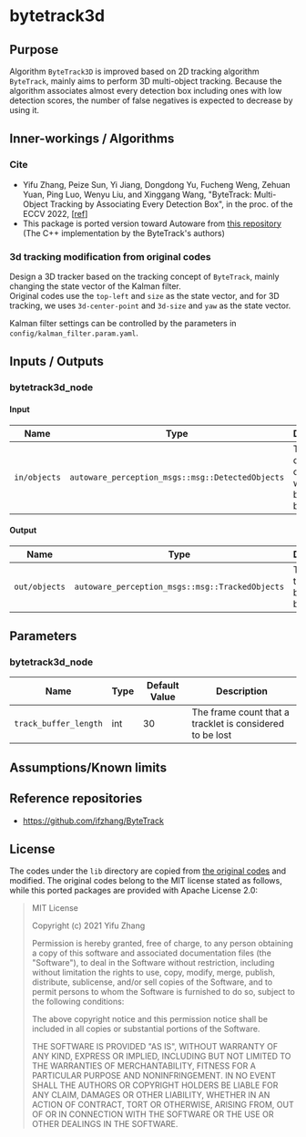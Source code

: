 # bytetrack3d

## Purpose

Algorithm `ByteTrack3D` is improved based on 2D tracking algorithm `ByteTrack`, mainly aims to perform 3D multi-object tracking.
Because the algorithm associates almost every detection box including ones with low detection scores, the number of false negatives is expected to decrease by using it.

## Inner-workings / Algorithms

### Cite

<!-- cspell: ignore Yifu Peize Jiang Dongdong Fucheng Weng Zehuan Xinggang -->

- Yifu Zhang, Peize Sun, Yi Jiang, Dongdong Yu, Fucheng Weng, Zehuan Yuan, Ping Luo, Wenyu Liu, and Xinggang Wang,
  "ByteTrack: Multi-Object Tracking by Associating Every Detection Box", in the proc. of the ECCV
  2022, [[ref](https://arxiv.org/abs/2110.06864)]
- This package is ported version toward Autoware from [this repository](https://github.com/ifzhang/ByteTrack)
  (The C++ implementation by the ByteTrack's authors)

### 3d tracking modification from original codes

Design a 3D tracker based on the tracking concept of `ByteTrack`, mainly changing the state vector of the Kalman filter.  
Original codes use the `top-left` and `size` as the state vector, and for 3D tracking, we uses `3d-center-point` and `3d-size` and `yaw` as the state vector.

Kalman filter settings can be controlled by the parameters in `config/kalman_filter.param.yaml`.

## Inputs / Outputs

### bytetrack3d_node

#### Input

| Name      | Type                                               | Description                                 |
| --------- | -------------------------------------------------- | ------------------------------------------- |
| `in/objects` | `autoware_perception_msgs::msg::DetectedObjects` | The detected objects with 3D bounding boxes |

#### Output

| Name                     | Type                                               | Description                                               |
| ------------------------ | -------------------------------------------------- | --------------------------------------------------------- |
| `out/objects`            | `autoware_perception_msgs::msg::TrackedObjects` | The 3D tracking bounding boxes |

## Parameters

### bytetrack3d_node

| Name                  | Type | Default Value | Description                                              |
| --------------------- | ---- | ------------- | -------------------------------------------------------- |
| `track_buffer_length` | int  | 30            | The frame count that a tracklet is considered to be lost |

## Assumptions/Known limits

## Reference repositories

- <https://github.com/ifzhang/ByteTrack>

## License

The codes under the `lib` directory are copied from [the original codes](https://github.com/ifzhang/ByteTrack/tree/72ca8b45d36caf5a39e949c6aa815d9abffd1ab5/deploy/TensorRT/cpp) and modified.
The original codes belong to the MIT license stated as follows, while this ported packages are provided with Apache License 2.0:

> MIT License
>
> Copyright (c) 2021 Yifu Zhang
>
> Permission is hereby granted, free of charge, to any person obtaining a copy
> of this software and associated documentation files (the "Software"), to deal
> in the Software without restriction, including without limitation the rights
> to use, copy, modify, merge, publish, distribute, sublicense, and/or sell
> copies of the Software, and to permit persons to whom the Software is
> furnished to do so, subject to the following conditions:
>
> The above copyright notice and this permission notice shall be included in all
> copies or substantial portions of the Software.
>
> THE SOFTWARE IS PROVIDED "AS IS", WITHOUT WARRANTY OF ANY KIND, EXPRESS OR
> IMPLIED, INCLUDING BUT NOT LIMITED TO THE WARRANTIES OF MERCHANTABILITY,
> FITNESS FOR A PARTICULAR PURPOSE AND NONINFRINGEMENT. IN NO EVENT SHALL THE
> AUTHORS OR COPYRIGHT HOLDERS BE LIABLE FOR ANY CLAIM, DAMAGES OR OTHER
> LIABILITY, WHETHER IN AN ACTION OF CONTRACT, TORT OR OTHERWISE, ARISING FROM,
> OUT OF OR IN CONNECTION WITH THE SOFTWARE OR THE USE OR OTHER DEALINGS IN THE
> SOFTWARE.
